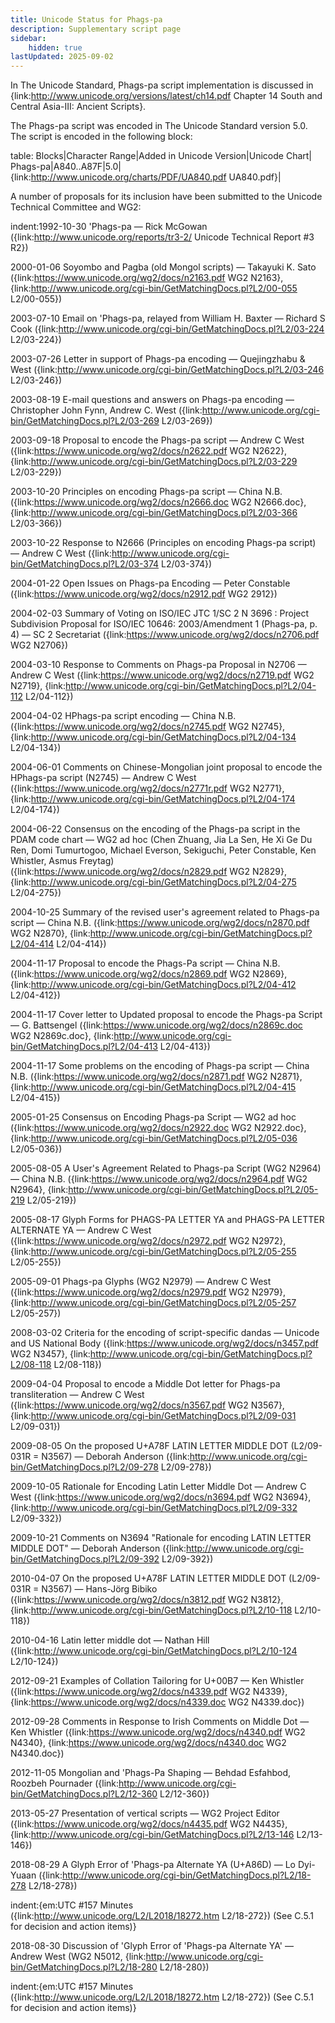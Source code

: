 ```yaml
---
title: Unicode Status for Phags-pa
description: Supplementary script page
sidebar:
    hidden: true
lastUpdated: 2025-09-02
---
```


In The Unicode Standard, Phags-pa script implementation is discussed in {link:http://www.unicode.org/versions/latest/ch14.pdf Chapter 14 South and Central Asia-III: Ancient Scripts}.

[comment]: # (end of intro)

[comment]: # (start of blocks)

The Phags-pa script was encoded in The Unicode Standard version 5.0. The script is encoded in the following block:

table:
Blocks|Character Range|Added in Unicode Version|Unicode Chart|
Phags-pa|A840..A87F|5.0|{link:http://www.unicode.org/charts/PDF/UA840.pdf UA840.pdf}|

[comment]: # (end of blocks)

[comment]: # (start of chars)



[comment]: # (end of chars)

[comment]: # (start of rest)

A number of proposals for its inclusion have been submitted to the Unicode Technical Committee and WG2:

indent:1992-10-30 'Phags-pa — Rick McGowan ({link:http://www.unicode.org/reports/tr3-2/ Unicode Technical Report #3 R2})

2000-01-06 Soyombo and Pagba (old Mongol scripts) — Takayuki K. Sato ({link:https://www.unicode.org/wg2/docs/n2163.pdf WG2 N2163}, {link:http://www.unicode.org/cgi-bin/GetMatchingDocs.pl?L2/00-055 L2/00-055})

2003-07-10 Email on 'Phags-pa, relayed from William H. Baxter — Richard S Cook ({link:http://www.unicode.org/cgi-bin/GetMatchingDocs.pl?L2/03-224 L2/03-224})

2003-07-26 Letter in support of Phags-pa encoding — Quejingzhabu & West ({link:http://www.unicode.org/cgi-bin/GetMatchingDocs.pl?L2/03-246 L2/03-246})

2003-08-19 E-mail questions and answers on Phags-pa encoding — Christopher John Fynn, Andrew C. West ({link:http://www.unicode.org/cgi-bin/GetMatchingDocs.pl?L2/03-269 L2/03-269})

2003-09-18 Proposal to encode the Phags-pa script — Andrew C West ({link:https://www.unicode.org/wg2/docs/n2622.pdf WG2 N2622}, {link:http://www.unicode.org/cgi-bin/GetMatchingDocs.pl?L2/03-229 L2/03-229})

2003-10-20 Principles on encoding Phags-pa script — China N.B. ({link:https://www.unicode.org/wg2/docs/n2666.doc WG2 N2666.doc}, {link:http://www.unicode.org/cgi-bin/GetMatchingDocs.pl?L2/03-366 L2/03-366})

2003-10-22 Response to N2666 (Principles on encoding Phags-pa script) — Andrew C West ({link:http://www.unicode.org/cgi-bin/GetMatchingDocs.pl?L2/03-374 L2/03-374})

2004-01-22 Open Issues on Phags-pa Encoding — Peter Constable ({link:https://www.unicode.org/wg2/docs/n2912.pdf WG2 2912})

2004-02-03 Summary of Voting on ISO/IEC JTC 1/SC 2 N 3696 : Project Subdivision Proposal for ISO/IEC 10646: 2003/Amendment 1 (Phags-pa, p. 4) — SC 2 Secretariat ({link:https://www.unicode.org/wg2/docs/n2706.pdf WG2 N2706})

2004-03-10 Response to Comments on Phags-pa Proposal in N2706 — Andrew C West ({link:https://www.unicode.org/wg2/docs/n2719.pdf WG2 N2719}, {link:http://www.unicode.org/cgi-bin/GetMatchingDocs.pl?L2/04-112 L2/04-112})

2004-04-02 HPhags-pa script encoding — China N.B. ({link:https://www.unicode.org/wg2/docs/n2745.pdf WG2 N2745}, {link:http://www.unicode.org/cgi-bin/GetMatchingDocs.pl?L2/04-134 L2/04-134})

2004-06-01 Comments on Chinese-Mongolian joint proposal to encode the HPhags-pa script (N2745) — Andrew C West ({link:https://www.unicode.org/wg2/docs/n2771r.pdf WG2 N2771}, {link:http://www.unicode.org/cgi-bin/GetMatchingDocs.pl?L2/04-174 L2/04-174})

2004-06-22 Consensus on the encoding of the Phags-pa script in the PDAM code chart — WG2 ad hoc (Chen Zhuang, Jia La Sen, He Xi Ge Du Ren, Domi Tumurtogoo, Michael Everson, Sekiguchi, Peter Constable, Ken Whistler, Asmus Freytag) ({link:https://www.unicode.org/wg2/docs/n2829.pdf WG2 N2829}, {link:http://www.unicode.org/cgi-bin/GetMatchingDocs.pl?L2/04-275 L2/04-275})

2004-10-25 Summary of the revised user's agreement related to Phags-pa script — China N.B. ({link:https://www.unicode.org/wg2/docs/n2870.pdf WG2 N2870}, {link:http://www.unicode.org/cgi-bin/GetMatchingDocs.pl?L2/04-414 L2/04-414})

2004-11-17 Proposal to encode the Phags-Pa script — China N.B. ({link:https://www.unicode.org/wg2/docs/n2869.pdf WG2 N2869}, {link:http://www.unicode.org/cgi-bin/GetMatchingDocs.pl?L2/04-412 L2/04-412})

2004-11-17 Cover letter to Updated proposal to encode the Phags-pa Script — G. Battsengel ({link:https://www.unicode.org/wg2/docs/n2869c.doc WG2 N2869c.doc}, {link:http://www.unicode.org/cgi-bin/GetMatchingDocs.pl?L2/04-413 L2/04-413})

2004-11-17 Some problems on the encoding of Phags-pa script — China N.B. ({link:https://www.unicode.org/wg2/docs/n2871.pdf WG2 N2871}, {link:http://www.unicode.org/cgi-bin/GetMatchingDocs.pl?L2/04-415 L2/04-415})

2005-01-25 Consensus on Encoding Phags-pa Script — WG2 ad hoc ({link:https://www.unicode.org/wg2/docs/n2922.doc WG2 N2922.doc}, {link:http://www.unicode.org/cgi-bin/GetMatchingDocs.pl?L2/05-036 L2/05-036})

2005-08-05 A User's Agreement Related to Phags-pa Script (WG2 N2964) — China N.B. ({link:https://www.unicode.org/wg2/docs/n2964.pdf WG2 N2964}, {link:http://www.unicode.org/cgi-bin/GetMatchingDocs.pl?L2/05-219 L2/05-219})

2005-08-17 Glyph Forms for PHAGS-PA LETTER YA and PHAGS-PA LETTER ALTERNATE YA — Andrew C West ({link:https://www.unicode.org/wg2/docs/n2972.pdf WG2 N2972}, {link:http://www.unicode.org/cgi-bin/GetMatchingDocs.pl?L2/05-255 L2/05-255})

2005-09-01 Phags-pa Glyphs (WG2 N2979) — Andrew C West ({link:https://www.unicode.org/wg2/docs/n2979.pdf WG2 N2979}, {link:http://www.unicode.org/cgi-bin/GetMatchingDocs.pl?L2/05-257 L2/05-257})

2008-03-02 Criteria for the encoding of script-specific dandas — Unicode and US National Body ({link:https://www.unicode.org/wg2/docs/n3457.pdf WG2 N3457}, {link:http://www.unicode.org/cgi-bin/GetMatchingDocs.pl?L2/08-118 L2/08-118})

2009-04-04 Proposal to encode a Middle Dot letter for Phags-pa transliteration — Andrew C West ({link:https://www.unicode.org/wg2/docs/n3567.pdf WG2 N3567}, {link:http://www.unicode.org/cgi-bin/GetMatchingDocs.pl?L2/09-031 L2/09-031})

2009-08-05 On the proposed U+A78F LATIN LETTER MIDDLE DOT (L2/09-031R = N3567) — Deborah Anderson ({link:http://www.unicode.org/cgi-bin/GetMatchingDocs.pl?L2/09-278 L2/09-278})

2009-10-05 Rationale for Encoding Latin Letter Middle Dot — Andrew C West ({link:https://www.unicode.org/wg2/docs/n3694.pdf WG2 N3694}, {link:http://www.unicode.org/cgi-bin/GetMatchingDocs.pl?L2/09-332 L2/09-332})

2009-10-21 Comments on N3694 "Rationale for encoding LATIN LETTER MIDDLE DOT" — Deborah Anderson ({link:http://www.unicode.org/cgi-bin/GetMatchingDocs.pl?L2/09-392 L2/09-392})

2010-04-07 On the proposed U+A78F LATIN LETTER MIDDLE DOT (L2/09-031R = N3567) — Hans-Jörg Bibiko ({link:https://www.unicode.org/wg2/docs/n3812.pdf WG2 N3812}, {link:http://www.unicode.org/cgi-bin/GetMatchingDocs.pl?L2/10-118 L2/10-118})

2010-04-16 Latin letter middle dot — Nathan Hill ({link:http://www.unicode.org/cgi-bin/GetMatchingDocs.pl?L2/10-124 L2/10-124})

2012-09-21 Examples of Collation Tailoring for U+00B7 — Ken Whistler ({link:https://www.unicode.org/wg2/docs/n4339.pdf WG2 N4339}, {link:https://www.unicode.org/wg2/docs/n4339.doc WG2 N4339.doc})

2012-09-28 Comments in Response to Irish Comments on Middle Dot — Ken Whistler ({link:https://www.unicode.org/wg2/docs/n4340.pdf WG2 N4340}, {link:https://www.unicode.org/wg2/docs/n4340.doc WG2 N4340.doc})

2012-11-05 Mongolian and 'Phags-Pa Shaping — Behdad Esfahbod, Roozbeh Pournader ({link:http://www.unicode.org/cgi-bin/GetMatchingDocs.pl?L2/12-360 L2/12-360})

2013-05-27 Presentation of vertical scripts — WG2 Project Editor ({link:https://www.unicode.org/wg2/docs/n4435.pdf WG2 N4435}, {link:http://www.unicode.org/cgi-bin/GetMatchingDocs.pl?L2/13-146 L2/13-146})

2018-08-29 A Glyph Error of 'Phags-pa Alternate YA (U+A86D) — Lo Dyi-Yuaan ({link:http://www.unicode.org/cgi-bin/GetMatchingDocs.pl?L2/18-278 L2/18-278})

indent:{em:UTC #157 Minutes ({link:http://www.unicode.org/L2/L2018/18272.htm L2/18-272}) (See C.5.1 for decision and action items)}


2018-08-30 Discussion of 'Glyph Error of 'Phags-pa Alternate YA' — Andrew West (WG2 N5012, {link:http://www.unicode.org/cgi-bin/GetMatchingDocs.pl?L2/18-280 L2/18-280})

indent:{em:UTC #157 Minutes ({link:http://www.unicode.org/L2/L2018/18272.htm L2/18-272}) (See C.5.1 for decision and action items)}
